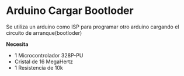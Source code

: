 # Arduino Cargar Bootloder

Se utiliza un arduino como ISP para programar otro arduino cargando el circuito de arranque(bootloder)

**Necesita**
* 1 Microcontrolador 328P-PU
* Cristal de 16 MegaHertz
* 1 Resistencia de 10k

